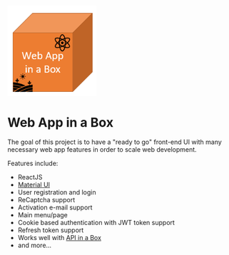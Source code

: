 <img src="./images/logo.png" width="200">

# Web App in a Box

The goal of this project is to have a "ready to go" front-end UI with many necessary web app features in order to scale web development.

Features include:

- ReactJS
- [Material UI](https://material-ui.com/)
- User registration and login
- ReCaptcha support
- Activation e-mail support
- Main menu/page
- Cookie based authentication with JWT token support
- Refresh token support
- Works well with [API in a Box](https://github.com/hirre/api-in-a-box)
- and more...
